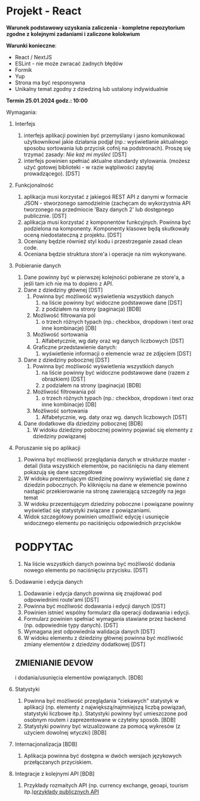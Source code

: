 # Projekt - React

**Warunek podstawowy uzyskania zaliczenia - kompletne repozytorium zgodne z kolejnymi zadaniami i zaliczone kolokwium**

**Warunki konieczne**:

- React / NextJS
- ESLint - nie może zwracać żadnych błędów
- Formik
- Yup
- Strona ma być responsywna
- Unikalny temat zgodny z dziedziną lub ustalony indywidualnie

**Termin 25.01.2024 godz.: 10:00**

Wymagania:

1. Interfejs
   1. interfejs aplikacji powinien być przemyślany i jasno komunikować użytkownikowi jakie działania podjął (np.: wyświetlanie aktualnego sposobu sortowania lub przycisk cofnij na podstronach). Proszę się trzymać zasady: _Nie każ mi myśleć_ [DST]
   1. interfejs powinien spełniać aktualne standardy stylowania. (możesz użyć gotowej biblioteki - w razie wątpliwości zapytaj prowadzącego). [DST]
1. Funkcjonalność
   1. aplikacja musi korzystać z jakiegoś REST API z danymi w formacie JSON - stworzonego samodzielnie (zachęcam do wykorzystnia API tworzonego na przedmiocie 'Bazy danych 2' lub dostępnego publicznie. [DST]
   1. aplikacja musi korzystać z komponentów funkcyjnych. Powinna być podzielona na komponenty. Komponenty klasowe będą skutkowały oceną niedostateczną z projektu. [DST]
   1. Oceniany będzie również styl kodu i przestrzeganie zasad clean code.
   1. Oceniana będzie struktura store'a i operacje na nim wykonywane.
1. Pobieranie danych

   1. Dane powinny być w pierwszej kolejności pobierane ze store'a, a jeśli tam ich nie ma to dopiero z API.
   1. Dane z dziedziny głównej [DST]
      1. Powinna być możliwość wyświetlenia wszystkich danych
         1. na liście powinny być widoczne podstawowe dane [DST]
         1. z podziałem na strony (paginacja) [BDB]
      1. Możliwość filtrowania pól
         1. o trzech różnych typach (np.: checkbox, dropdown i text oraz inne kombinacje) [DB]
      1. Możliwość sortowania
         1. Alfabetycznie, wg daty oraz wg danych liczbowych [DST]
      1. Graficzne przedstawienie danych:
         1. wyświetlenie informacji o elemencie wraz ze zdjęciem [DST]
   1. Dane z dziedziny pobocznej [DST]
      1. Powinna być możliwość wyświetlenia wszystkich danych
         1. na liście powinny być widoczne podstawowe dane (razem z obrazkiem) [DST]
         1. z podziałem na strony (paginacja) [BDB]
      1. Możliwość filtrowania pól
         1. o trzech różnych typach (np.: checkbox, dropdown i text oraz inne kombinacje) [DB]
      1. Możliwość sortowania
         1. Alfabetycznie, wg. daty oraz wg. danych liczbowych [DST]
   1. Dane dodatkowe dla dziedziny pobocznej [BDB]
      1. W widoku dziedziny pobocznej powinny pojawiać się elementy z dziedziny powiązanej

1. Poruszanie się po aplikacji
   1. Powinna być możliwość przeglądania danych w strukturze master - detail (lista wszystkich elementów, po naciśnięciu na dany element pokazują się dane szczegółowe
   1. W widoku prezentującym dziedzinę powinny wyświetlać się dane z dziedzin pobocznych. Po kliknięciu na dane w elemencie powinno nastąpić przekierowanie na stronę zawierającą szczegóły na jego temat
   1. W widoku przezentującym dziedziny poboczne i powiązane powinny wyświetlać się statystyki związane z powiązaniami.
   1. Widok szczegółowy powinien umożliwić edycję i usunięcie widocznego elementu po naciśnięciu odpowiednich przycisków
   # PODPYTAC
   1. Na liście wszystkich danych powinna być możliwość dodania nowego elementu po naciśnięciu przycisku. [DST]
1. Dodawanie i edycja danych
   1. Dodawanie i edycja danych powinna się znajdować pod odpowiednimi route'ami [DST]
   1. Powinna być możliwość dodawania i edycji danych [DST]
   1. Powinien istnieć wspólny formularz dla operacji dodawania i edycji.
   1. Formularz powinien spełniać wymagania stawiane przez backend (np. odpowiednie typy danych). [DST]
   1. Wymagana jest odpowiednia walidacja danych [DST]
   1. W widoku elementu z dziedziny głównej powinna być możliwość zmiany elementów z dziedziny dodatkowej [DST]
   ## ZMIENIANIE DEVOW
   i dodania/usunięcia elementów powiązanych. [BDB]
1. Statystyki
   1. Powinna być możliwość przeglądania "ciekawych" statystyk w aplikacji (np. elementy z największą/najmniejszą liczbą powiązań, statystyki liczbowe itp.). Statystyki powinny być umieszczone pod osobnym routem i zaprezentowane w czytelny sposób. [BDB]
   1. Statystyki powinny być wizualizowane za pomocą wykresów (z użyciem dowolnej wtyczki) [BDB]
1. Internacjonalizacja [BDB]
   1. Aplikacja powinna być dostępna w dwóch wersjach językowych przełączanych przyciskiem.
1. Integracje z kolejnymi API [BDB]
   1. Przykłady rozmaitych API (np. currency exchange, geoapi, tourism itp.)[przykłady publicznych API](https://github.com/public-apis/public-apis)
